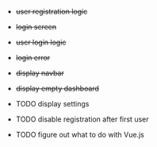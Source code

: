 - ~~user registration logic~~
- ~~login screen~~
- ~~user login logic~~
- ~~login error~~
- ~~display navbar~~
- ~~display empty dashboard~~
- TODO display settings
- TODO disable registration after first user

- TODO figure out what to do with Vue.js
